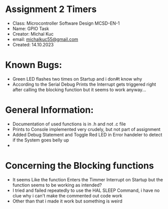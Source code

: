 # Assignment 2 Timers 

* Class: 		Microcontroller Software Design MCSD-EN-1
* Name: 		GPIO Task
* Creator: 		Michal Kuc
* email:		michalkuc55@gmail.com
* Created:		14.10.2023

# Known Bugs:

* Green LED flashes two times on Startup and i don#t know why 
* According to the Serial Debug Prints the Interrupt gets triggered right after calling
the blocking function but it seems to work anyway...

# General Information:

* Documentation of used functions is in .h and not .c file
* Prints to Console implemented very crudely, but not part of assignment
* Added Debug Statement and Toggle Red LED in Error handeler to detect if the System goes belly up
*

# Concerning the Blocking functions
* It seems Like the function Enters the Timmer Interrupt on Startup but the function seems to be working as intended?
* I tried and failed repeatedly to use the HAL SLEEP Command, i have no clue why i can't make the commented out code work
* Other than that i made it work but something is weird